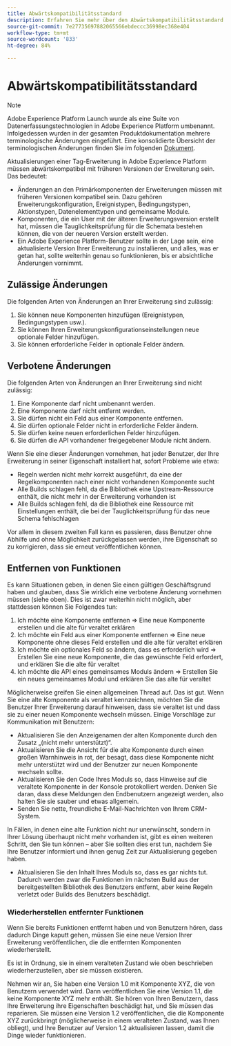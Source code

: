 ```yaml
---
title: Abwärtskompatibilitätsstandard
description: Erfahren Sie mehr über den Abwärtskompatibilitätsstandard in Adobe Experience Platform, der sicherstellt, dass aktualisierte Versionen von Tag-Erweiterungen mit früheren Versionen kompatibel sind.
source-git-commit: 7e27735697882065566ebdeccc36998ec368e404
workflow-type: tm+mt
source-wordcount: '833'
ht-degree: 84%

---
```


# Abwärtskompatibilitätsstandard

>[!NOTE]
>
>Adobe Experience Platform Launch wurde als eine Suite von Datenerfassungstechnologien in Adobe Experience Platform umbenannt. Infolgedessen wurden in der gesamten Produktdokumentation mehrere terminologische Änderungen eingeführt. Eine konsolidierte Übersicht der terminologischen Änderungen finden Sie im folgenden [Dokument](../term-updates.md).

Aktualisierungen einer Tag-Erweiterung in Adobe Experience Platform müssen abwärtskompatibel mit früheren Versionen der Erweiterung sein. Das bedeutet:

* Änderungen an den Primärkomponenten der Erweiterungen müssen mit früheren Versionen kompatibel sein. Dazu gehören Erweiterungskonfiguration, Ereignistypen, Bedingungstypen, Aktionstypen, Datenelementtypen und gemeinsame Module.
* Komponenten, die ein User mit der älteren Erweiterungsversion erstellt hat, müssen die Tauglichkeitsprüfung für die Schemata bestehen können, die von der neueren Version erstellt werden.
* Ein Adobe Experience Platform-Benutzer sollte in der Lage sein, eine aktualisierte Version Ihrer Erweiterung zu installieren, und alles, was er getan hat, sollte weiterhin genau so funktionieren, bis er absichtliche Änderungen vornimmt.

## Zulässige Änderungen

Die folgenden Arten von Änderungen an Ihrer Erweiterung sind zulässig:

1. Sie können neue Komponenten hinzufügen (Ereignistypen, Bedingungstypen usw.).
1. Sie können Ihren Erweiterungskonfigurationseinstellungen neue optionale Felder hinzufügen.
1. Sie können erforderliche Felder in optionale Felder ändern.

## Verbotene Änderungen

Die folgenden Arten von Änderungen an Ihrer Erweiterung sind nicht zulässig:

1. Eine Komponente darf nicht umbenannt werden.
1. Eine Komponente darf nicht entfernt werden.
1. Sie dürfen nicht ein Feld aus einer Komponente entfernen.
1. Sie dürfen optionale Felder nicht in erforderliche Felder ändern.
1. Sie dürfen keine neuen erforderlichen Felder hinzufügen.
1. Sie dürfen die API vorhandener freigegebener Module nicht ändern.

Wenn Sie eine dieser Änderungen vornehmen, hat jeder Benutzer, der Ihre Erweiterung in seiner Eigenschaft installiert hat, sofort Probleme wie etwa:

* Regeln werden nicht mehr korrekt ausgeführt, da eine der Regelkomponenten nach einer nicht vorhandenen Komponente sucht
* Alle Builds schlagen fehl, da die Bibliothek eine Upstream-Ressource enthält, die nicht mehr in der Erweiterung vorhanden ist
* Alle Builds schlagen fehl, da die Bibliothek eine Ressource mit Einstellungen enthält, die bei der Tauglichkeitsprüfung für das neue Schema fehlschlagen

Vor allem in diesem zweiten Fall kann es passieren, dass Benutzer ohne Abhilfe und ohne Möglichkeit zurückgelassen werden, ihre Eigenschaft so zu korrigieren, dass sie erneut veröffentlichen können.

## Entfernen von Funktionen

Es kann Situationen geben, in denen Sie einen gültigen Geschäftsgrund haben und glauben, dass Sie wirklich eine verbotene Änderung vornehmen müssen (siehe oben). Dies ist zwar weiterhin nicht möglich, aber stattdessen können Sie Folgendes tun:

1. Ich möchte eine Komponente entfernen => Eine neue Komponente erstellen und die alte für veraltet erklären
1. Ich möchte ein Feld aus einer Komponente entfernen => Eine neue Komponente ohne dieses Feld erstellen und die alte für veraltet erklären
1. Ich möchte ein optionales Feld so ändern, dass es erforderlich wird => Erstellen Sie eine neue Komponente, die das gewünschte Feld erfordert, und erklären Sie die alte für veraltet
1. Ich möchte die API eines gemeinsames Moduls ändern => Erstellen Sie ein neues gemeinsames Modul und erklären Sie das alte für veraltet

Möglicherweise greifen Sie einen allgemeinen Thread auf. Das ist gut. Wenn Sie eine alte Komponente als veraltet kennzeichnen, möchten Sie die Benutzer Ihrer Erweiterung darauf hinweisen, dass sie veraltet ist und dass sie zu einer neuen Komponente wechseln müssen.  Einige Vorschläge zur Kommunikation mit Benutzern:

* Aktualisieren Sie den Anzeigenamen der alten Komponente durch den Zusatz „(nicht mehr unterstützt)“.
* Aktualisieren Sie die Ansicht für die alte Komponente durch einen großen Warnhinweis in rot, der besagt, dass diese Komponente nicht mehr unterstützt wird und der Benutzer zur neuen Komponente wechseln sollte.
* Aktualisieren Sie den Code Ihres Moduls so, dass Hinweise auf die veraltete Komponente in der Konsole protokolliert werden.  Denken Sie daran, dass diese Meldungen den Endbenutzern angezeigt werden, also halten Sie sie sauber und etwas allgemein.
* Senden Sie nette, freundliche E-Mail-Nachrichten von Ihrem CRM-System.

In Fällen, in denen eine alte Funktion nicht nur unerwünscht, sondern in Ihrer Lösung überhaupt nicht mehr vorhanden ist, gibt es einen weiteren Schritt, den Sie tun können – aber Sie sollten dies erst tun, nachdem Sie Ihre Benutzer informiert und ihnen genug Zeit zur Aktualisierung gegeben haben.

* Aktualisieren Sie den Inhalt Ihres Moduls so, dass es gar nichts tut. Dadurch werden zwar die Funktionen im nächsten Build aus der bereitgestellten Bibliothek des Benutzers entfernt, aber keine Regeln verletzt oder Builds des Benutzers beschädigt.

### Wiederherstellen entfernter Funktionen

Wenn Sie bereits Funktionen entfernt haben und von Benutzern hören, dass dadurch Dinge kaputt gehen, müssen Sie eine neue Version Ihrer Erweiterung veröffentlichen, die die entfernten Komponenten wiederherstellt.

Es ist in Ordnung, sie in einem veralteten Zustand wie oben beschrieben wiederherzustellen, aber sie müssen existieren.

Nehmen wir an, Sie haben eine Version 1.0 mit Komponente XYZ, die von Benutzern verwendet wird. Dann veröffentlichen Sie eine Version 1.1, die keine Komponente XYZ mehr enthält. Sie hören von Ihren Benutzern, dass Ihre Erweiterung ihre Eigenschaften beschädigt hat, und Sie müssen das reparieren. Sie müssen eine Version 1.2 veröffentlichen, die die Komponente XYZ zurückbringt (möglicherweise in einem veralteten Zustand, was Ihnen obliegt), und Ihre Benutzer auf Version 1.2 aktualisieren lassen, damit die Dinge wieder funktionieren.
